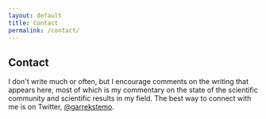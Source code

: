 ```yaml
---
layout: default
title: Contact
permalink: /contact/
---
```


## Contact

I don't write much or often, but I encourage comments on the writing
that appears here, most of which is my commentary on the state of
the scientific community and scientific results in my field.
The best way to connect with me is on Twitter, 
[@garrekstemo](https://twitter.com/garrekstemo).
